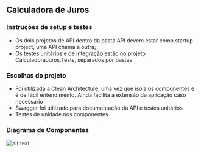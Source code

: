 ## Calculadora de Juros 

### Instruções de setup e testes
- Os dois projetos de API dentro da pasta API devem estar como startup project, uma API chama a outra;
- Os testes unitários e de integração estão no projeto CalculadoraJuros.Tests, separados por pastas

### Escolhas do projeto
- Foi utilizada a Clean Architecture, uma vez que isola os componentes e é de fácil entendimento. Ainda facilita a extensão da aplicação caso necessário
- Swagger foi utilizado para documentação da API e testes unitários
- Testes de unidade nos componentes

### Diagrama de Componentes
![alt text](https://i.imgur.com/b7EcdLY.png)
